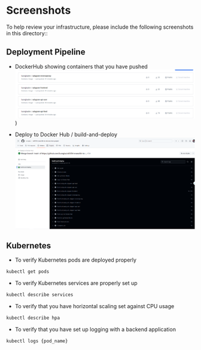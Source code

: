 # Screenshots
To help review your infrastructure, please include the following screenshots in this directory::

## Deployment Pipeline
* DockerHub showing containers that you have pushed
![image](https://github.com/luongba/cd0354-monolith-to-microservices-project/blob/main/screenshots/docker_hub.png))

* Deploy to Docker Hub / build-and-deploy
  ![image](https://github.com/luongba/cd0354-monolith-to-microservices-project/blob/main/screenshots/git_cicd.png)


## Kubernetes
* To verify Kubernetes pods are deployed properly
```bash
kubectl get pods
```
* To verify Kubernetes services are properly set up
```bash
kubectl describe services
```
* To verify that you have horizontal scaling set against CPU usage
```bash
kubectl describe hpa
```
* To verify that you have set up logging with a backend application
```bash
kubectl logs {pod_name}
```
